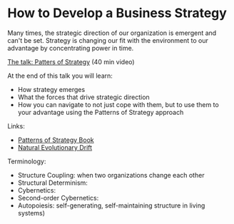 # How to Develop a Business Strategy

Many times, the strategic direction of our organization is emergent and can't be set. Strategy is changing our fit with the environment to our advantage by concentrating power in time.

[The talk: Patters of Strategy](https://stream.syscoi.com/2019/07/17/patterns-of-strategy-hoverstadt-and-loh/) (40 min video)

At the end of this talk you will learn:
* How strategy emerges
* What the forces that drive strategic direction
* How you can navigate to not just cope with them, but to use them to your advantage using the Patterns of Strategy approach


Links:
* [Patterns of Strategy Book](https://www.amazon.co.uk/Patterns-Strategy-Patrick-Hoverstadt/dp/1138242675)
* [Natural Evolutionary Drift](https://www.youtube.com/watch?v=xp_bG3AjRZw)

Terminology:
* Structure Coupling: when two organizations change each other
* Structural Determinism:
* Cybernetics:
* Second-order Cybernetics:
* Autopoiesis: self-generating, self-maintaining structure in living systems)


